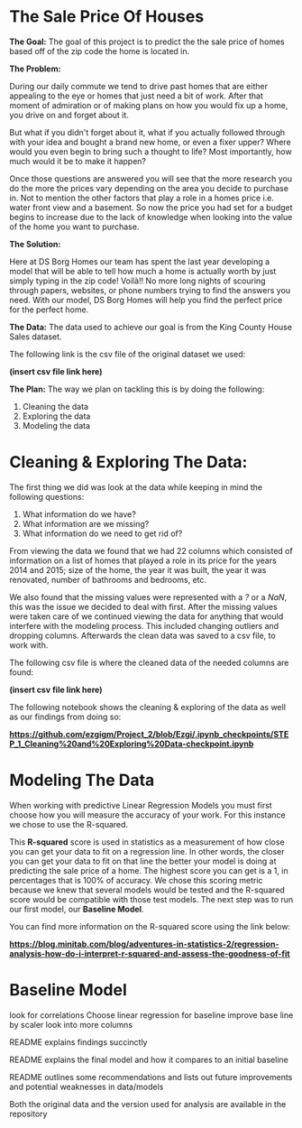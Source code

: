# The Sale Price Of Houses

**The Goal:**
 The goal of this project is to predict the the sale price of homes based off of the zip code the home is located in.
 
 **The Problem:**
 
 During our daily commute we tend to drive past homes that are either appealing to the eye or homes that just need a bit of work. After that moment of admiration or of making plans on how you would fix up a home, you drive on and forget about it. 
 
 But what if you didn't forget about it, what if you actually followed through with your idea and bought a brand new home, or even a fixer upper? Where would you even begin to bring such a thought to life? Most importantly, how much would it be to make it happen? 

Once those questions are answered you will see that the more research you do the more the prices vary depending on the area you decide to purchase in. Not to mention the other factors that play a role in a homes price i.e. water front view and a basement. So now the price you had set for a budget begins to increase due to the lack of knowledge when looking into the value of the home you want to purchase.

**The Solution:** 

 Here at DS Borg Homes our team has spent the last year developing a model that will be able to tell how much a home is actually  worth by just simply typing in the zip code! Voilà!! No more long nights of scouring through papers, websites, or phone numbers trying to find the answers you need. With our model, DS Borg Homes will help you find the perfect price for the perfect home.   
 
 
**The Data:**
 The data used to achieve our goal is from the King County House Sales dataset.
 
 The following link is the csv file of the original dataset we used:
 
 
 **(insert csv file link here)** 


**The Plan:** 
 The way we plan on tackling this is by doing the following:
 
1. Cleaning the data
2. Exploring the data
3. Modeling the data

# Cleaning & Exploring The Data:

 The first thing we did was look at the data while keeping in mind the following questions:
 
 1. What information do we have?
 2. What information are we missing?
 3. What information do we need to get rid of?
 
From viewing the data we found that we had 22 columns which consisted of information on a list of homes that played a role in its price for the years 2014 and 2015; size of the home, the year it was built, the year it was renovated, number of bathrooms and bedrooms, etc. 

We also found  that the missing values were represented with a *?* or a *NaN*, this was the issue we decided to deal with first. After the missing values were taken care of we continued viewing the data for anything that would interfere with the modeling process. This included changing outliers and dropping columns. Afterwards the clean data was saved to a csv file, to work with.

 The following csv file is where the cleaned data of the needed columns are found: 
 
 **(insert csv file link here)** 
 
 The following notebook shows the cleaning & exploring of the data as well as our findings from doing so:  
 
 **https://github.com/ezgigm/Project_2/blob/Ezgi/.ipynb_checkpoints/STEP_1_Cleaning%20and%20Exploring%20Data-checkpoint.ipynb**
 
 
 # Modeling The Data
 
When working with predictive Linear Regression Models you must first choose how you will measure the accuracy of your work. For this instance we chose to use the R-squared. 

This **R-squared** score is used in statistics as a measurement of how close you can get your data to fit on a regression line. In other words, the closer you can get your data to fit on that line the better your model is doing at predicting the sale price of a home. The highest score you can get is a 1, in percentages that is 100% of accuracy. We chose this scoring metric because we knew that several models would be tested and the R-squared score would be compatible with those test models. The next step was to run our first model, our **Baseline Model**. 

You can find more information on the R-squared score using the link below:

**https://blog.minitab.com/blog/adventures-in-statistics-2/regression-analysis-how-do-i-interpret-r-squared-and-assess-the-goodness-of-fit**

# Baseline Model
look for correlations
Choose linear regression for baseline 
improve base line by scaler 
look into more columns


README explains findings succinctly


README explains the final model and how it compares to an initial baseline

README outlines some recommendations and lists out future improvements and potential weaknesses in data/models

Both the original data and the version used for analysis are available in the repository


